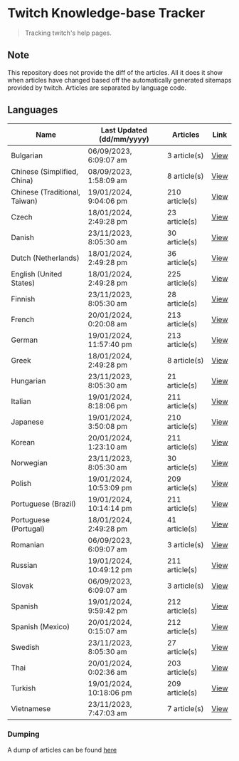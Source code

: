 # Twitch Knowledge-base Tracker
> Tracking twitch's help pages. 

## Note
This repository does not provide the diff of the articles. All it does it show when articles have changed based
off the automatically generated sitemaps provided by twitch. Articles are separated by language code.

## Languages

| Name                          | Last Updated (dd/mm/yyyy) | Articles       | Link                   |
|-------------------------------|---------------------------|----------------|------------------------|
| Bulgarian                     | 06/09/2023, 6:09:07 am    | 3 article(s)   | [View](docs/bg.md)     |
| Chinese (Simplified, China)   | 08/09/2023, 1:58:09 am    | 8 article(s)   | [View](docs/zh_CN.md)  |
| Chinese (Traditional, Taiwan) | 19/01/2024, 9:04:06 pm    | 210 article(s) | [View](docs/zh_TW.md)  |
| Czech                         | 18/01/2024, 2:49:28 pm    | 23 article(s)  | [View](docs/cs.md)     |
| Danish                        | 23/11/2023, 8:05:30 am    | 30 article(s)  | [View](docs/da.md)     |
| Dutch (Netherlands)           | 18/01/2024, 2:49:28 pm    | 36 article(s)  | [View](docs/nl_NL.md)  |
| English (United States)       | 18/01/2024, 2:49:28 pm    | 225 article(s) | [View](docs/en_US.md)  |
| Finnish                       | 23/11/2023, 8:05:30 am    | 28 article(s)  | [View](docs/fi.md)     |
| French                        | 20/01/2024, 0:20:08 am    | 213 article(s) | [View](docs/fr.md)     |
| German                        | 19/01/2024, 11:57:40 pm   | 213 article(s) | [View](docs/de.md)     |
| Greek                         | 18/01/2024, 2:49:28 pm    | 8 article(s)   | [View](docs/el.md)     |
| Hungarian                     | 23/11/2023, 8:05:30 am    | 21 article(s)  | [View](docs/hu.md)     |
| Italian                       | 19/01/2024, 8:18:06 pm    | 211 article(s) | [View](docs/it.md)     |
| Japanese                      | 19/01/2024, 3:50:08 pm    | 210 article(s) | [View](docs/ja.md)     |
| Korean                        | 20/01/2024, 1:23:10 am    | 211 article(s) | [View](docs/ko.md)     |
| Norwegian                     | 23/11/2023, 8:05:30 am    | 30 article(s)  | [View](docs/no.md)     |
| Polish                        | 19/01/2024, 10:53:09 pm   | 209 article(s) | [View](docs/pl.md)     |
| Portuguese (Brazil)           | 19/01/2024, 10:14:14 pm   | 211 article(s) | [View](docs/pt_BR.md)  |
| Portuguese (Portugal)         | 18/01/2024, 2:49:28 pm    | 41 article(s)  | [View](docs/pt_PT.md)  |
| Romanian                      | 06/09/2023, 6:09:07 am    | 3 article(s)   | [View](docs/ro.md)     |
| Russian                       | 19/01/2024, 10:49:12 pm   | 211 article(s) | [View](docs/ru.md)     |
| Slovak                        | 06/09/2023, 6:09:07 am    | 3 article(s)   | [View](docs/sk.md)     |
| Spanish                       | 19/01/2024, 9:59:42 pm    | 212 article(s) | [View](docs/es.md)     |
| Spanish (Mexico)              | 20/01/2024, 0:15:07 am    | 212 article(s) | [View](docs/es_MX.md)  |
| Swedish                       | 23/11/2023, 8:05:30 am    | 27 article(s)  | [View](docs/sv.md)     |
| Thai                          | 20/01/2024, 0:02:36 am    | 203 article(s) | [View](docs/th.md)     |
| Turkish                       | 19/01/2024, 10:18:06 pm   | 209 article(s) | [View](docs/tr.md)     |
| Vietnamese                    | 23/11/2023, 7:47:03 am    | 7 article(s)   | [View](docs/vi.md)     |

### Dumping
A dump of articles can be found [here](docs/RAW.md)